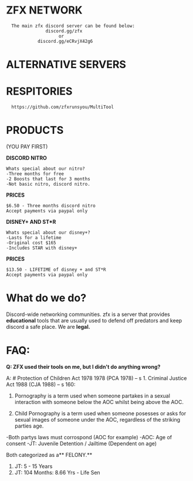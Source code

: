 # ZFX NETWORK
      The main zfx discord server can be found below:
                   discord.gg/zfx
                        or
                discord.gg/eCRvjX42g6


# ALTERNATIVE SERVERS

# RESPITORIES

      https://github.com/zfxrunsyou/MultiTool

# PRODUCTS
(YOU PAY FIRST)

**DISCORD NITRO**

    Whats special about our nitro?
    -Three months for free
    -2 Boosts that last for 3 months
    -Not basic nitro, discord nitro.

**PRICES**

    $6.50 - Three months discord nitro
    Accept payments via paypal only

**DISNEY+ AND ST*R**

    Whats special about our disney+?
    -Lasts for a lifetime
    -Original cost $165
    -Includes STAR with disney+

**PRICES**

    $13.50 - LIFETIME of disney + and ST*R
    Accept payments via paypal only

# What do we do?
Discord-wide networking communities.
zfx is a server that provides **educational** tools that are usually used to defend off predators and keep discord a safe place. 
We are **legal.**

# FAQ:
**Q: ZFX used their tools on me, but I didn't do anything wrong?**

A: # Protection of Children Act 1978 1978 (PCA 1978) – s 1. Criminal Justice Act 1988 (CJA 1988) – s 160:

1. Pornography is a term used when someone partakes in a sexual interaction with someone below the AOC whilst being above the AOC.

2. Child Pornography is a term used when someone posesses or asks for sexual images of someone under the AOC, regardless of the striking parties age.

-Both partys laws must corrospond (AOC for example)
-AOC: Age of consent
-JT: Juvenile Detention / Jailtime (Dependent on age)

Both categorized as a** FELONY.**
1. JT: 5 - 15 Years
2. JT: 104 Months: 8.66 Yrs - Life Sen



